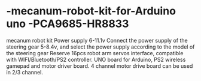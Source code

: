 # -mecanum-robot-kit-for-Arduino uno -PCA9685-HR8833
mecanum robot kit 
Power supply 6-11.1v
Connect the power supply of the steering gear 5-8.4v, and select the power supply according to the model of the steering gear
Reserve 16pcs robot arm servos interface, compatible with WIFI/Bluetooth/PS2 controller.
UNO board for Arduino, PS2 wireless gamepad and motor driver board. 4 channel motor drive board can be used in 2/3 channel.
